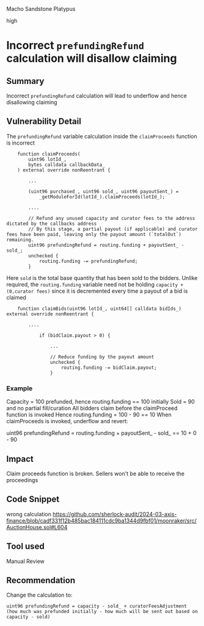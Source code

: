 Macho Sandstone Platypus

high

# Incorrect `prefundingRefund` calculation will disallow claiming

## Summary
Incorrect `prefundingRefund` calculation will lead to underflow and hence disallowing claiming

## Vulnerability Detail

The `prefundingRefund` variable calculation inside the `claimProceeds` function is incorrect

```solidity
    function claimProceeds(
        uint96 lotId_,
        bytes calldata callbackData_
    ) external override nonReentrant {
        
        ...

        (uint96 purchased_, uint96 sold_, uint96 payoutSent_) =
            _getModuleForId(lotId_).claimProceeds(lotId_);

        ....

        // Refund any unused capacity and curator fees to the address dictated by the callbacks address
        // By this stage, a partial payout (if applicable) and curator fees have been paid, leaving only the payout amount (`totalOut`) remaining.
        uint96 prefundingRefund = routing.funding + payoutSent_ - sold_;
        unchecked {
            routing.funding -= prefundingRefund;
        }
```

Here `sold` is the total base quantity that has been sold to the bidders. Unlike required, the `routing.funding` variable need not be holding `capacity + (0,curator fees)` since it is decremented every time a payout of a bid is claimed

```solidity
    function claimBids(uint96 lotId_, uint64[] calldata bidIds_) external override nonReentrant {
        
        ....

            if (bidClaim.payout > 0) {
 
                ...

                // Reduce funding by the payout amount
                unchecked {
                    routing.funding -= bidClaim.payout;
                }
```

### Example
Capacity = 100 prefunded, hence routing.funding == 100 initially
Sold = 90 and no partial fill/curation
All bidders claim before the claimProceed function is invoked
Hence routing.funding = 100 - 90 == 10
When claimProceeds is invoked, underflow and revert:

uint96 prefundingRefund = routing.funding + payoutSent_ - sold_ == 10 + 0 - 90

## Impact

Claim proceeds function is broken. Sellers won't be able to receive the proceedings

## Code Snippet

wrong calculation
https://github.com/sherlock-audit/2024-03-axis-finance/blob/cadf331f12b485bac184111cdc9ba1344d9fbf01/moonraker/src/AuctionHouse.sol#L604

## Tool used

Manual Review

## Recommendation

Change the calculation to:
```solidity
uint96 prefundingRefund = capacity - sold_ + curatorFeesAdjustment (how much was prefunded initially - how much will be sent out based on capacity - sold)
```